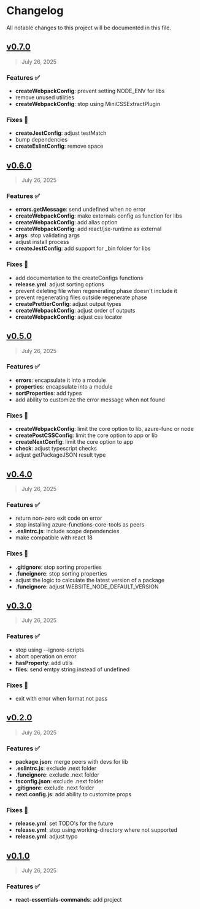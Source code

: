 # Changelog

All notable changes to this project will be documented in this file.

## [v0.7.0](https://github.com/agusmgarcia/react-essentials/tree/@agusmgarcia/react-essentials-commands@v0.7.0)

> July 26, 2025

### Features ✅

- **createWebpackConfig**: prevent setting NODE_ENV for libs
- remove unused utilities
- **createWebpackConfig**: stop using MiniCSSExtractPlugin

### Fixes 🎯

- **createJestConfig**: adjust testMatch
- bump dependencies
- **createEslintConfig**: remove space

## [v0.6.0](https://github.com/agusmgarcia/react-essentials/tree/@agusmgarcia/react-essentials-commands@v0.6.0)

> July 26, 2025

### Features ✅

- **errors.getMessage**: send undefined when no error
- **createWebpackConfig**: make externals config as function for libs
- **createWebpackConfig**: add alias option
- **createWebpackConfig**: add react/jsx-runtime as external
- **args**: stop validating args
- adjust install process
- **createJestConfig**: add support for \_bin folder for libs

### Fixes 🎯

- add documentation to the createConfigs functions
- **release.yml**: adjust sorting options
- prevent deleting file when regenerating phase doesn't include it
- prevent regenerating files outside regenerate phase
- **createPrettierConfig**: adjust output types
- **createWebpackConfig**: adjust order of outputs
- **createWebpackConfig**: adjust css locator

## [v0.5.0](https://github.com/agusmgarcia/react-essentials/tree/@agusmgarcia/react-essentials-commands@v0.5.0)

> July 26, 2025

### Features ✅

- **errors**: encapsulate it into a module
- **properties**: encapsulate into a module
- **sortProperties**: add types
- add ability to customize the error message when not found

### Fixes 🎯

- **createWebpackConfig**: limit the core option to lib, azure-func or node
- **createPostCSSConfig**: limit the core option to app or lib
- **createNextConfig**: limit the core option to app
- **check**: adjust typescript checks
- adjust getPackageJSON result type

## [v0.4.0](https://github.com/agusmgarcia/react-essentials/tree/@agusmgarcia/react-essentials-commands@v0.4.0)

> July 26, 2025

### Features ✅

- return non-zero exit code on error
- stop installing azure-functions-core-tools as peers
- **.eslintrc.js**: include scope dependencies
- make compatible with react 18

### Fixes 🎯

- **.gitignore**: stop sorting properties
- **.funcignore**: stop sorting properties
- adjust the logic to calculate the latest version of a package
- **.funcignore**: adjust WEBSITE_NODE_DEFAULT_VERSION

## [v0.3.0](https://github.com/agusmgarcia/react-essentials/tree/@agusmgarcia/react-essentials-commands@v0.3.0)

> July 26, 2025

### Features ✅

- stop using --ignore-scripts
- abort operation on error
- **hasProperty**: add utils
- **files**: send emtpy string instead of undefined

### Fixes 🎯

- exit with error when format not pass

## [v0.2.0](https://github.com/agusmgarcia/react-essentials/tree/@agusmgarcia/react-essentials-commands@v0.2.0)

> July 26, 2025

### Features ✅

- **package.json**: merge peers with devs for lib
- **.eslintrc.js**: exclude .next folder
- **.funcignore**: exclude .next folder
- **tsconfig.json**: exclude .next folder
- **.gitignore**: exclude .next folder
- **next.config.js**: add ability to customize props

### Fixes 🎯

- **release.yml**: set TODO's for the future
- **release.yml**: stop using working-directory where not supported
- **release.yml**: adjust typo

## [v0.1.0](https://github.com/agusmgarcia/react-essentials/tree/@agusmgarcia/react-essentials-commands@v0.1.0)

> July 26, 2025

### Features ✅

- **react-essentials-commands**: add project
